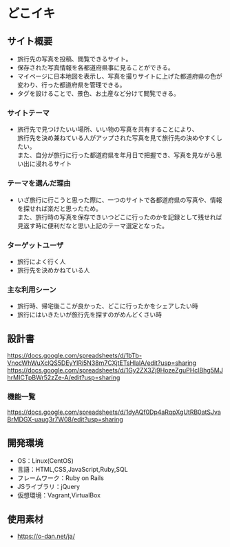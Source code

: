 # どこイキ

## サイト概要
- 旅行先の写真を投稿、閲覧できるサイト。
- 保存された写真情報を各都道府県事に見ることができる。
- マイページに日本地図を表示し、写真を撮りサイトに上げた都道府県の色が変わり、行った都道府県を管理できる。
- タグを設けることで、景色、お土産など分けて閲覧できる。

### サイトテーマ
- 旅行先で見つけたいい場所、いい物の写真を共有することにより、<br>
旅行先を決め兼ねている人がアップされた写真を見て旅行先の決めやすくしたい。<br>
また、自分が旅行に行った都道府県を年月日で把握でき、写真を見ながら思い出に浸れるサイト

### テーマを選んだ理由
- いざ旅行に行こうと思った際に、一つのサイトで各都道府県の写真や、情報を探せれば楽だと思ったため。<br>
また、旅行時の写真を保存できいつどこに行ったのかを記録として残せれば見返す時に便利だなと思い上記のテーマ選定となった。

### ターゲットユーザ
- 旅行によく行く人
- 旅行先を決めかねている人

### 主な利用シーン
- 旅行時、帰宅後ここが良かった、どこに行ったかをシェアしたい時
- 旅行にはいきたいが旅行先を探すのがめんどくさい時

## 設計書
https://docs.google.com/spreadsheets/d/1bTb-VnocWhWuXclQS5DEyYlRi5N38m7CXjtETsHlalA/edit?usp=sharing
https://docs.google.com/spreadsheets/d/1Gy2ZX3Zj9HozeZguPHclBhg5MJhrMICTpBWr52zZe-A/edit?usp=sharing

### 機能一覧
https://docs.google.com/spreadsheets/d/1dyAQf0Dp4aRqpXgUtRB0atSJvaBrMDGX-uaug3r7W08/edit?usp=sharing

## 開発環境
- OS：Linux(CentOS)
- 言語：HTML,CSS,JavaScript,Ruby,SQL
- フレームワーク：Ruby on Rails
- JSライブラリ：jQuery
- 仮想環境：Vagrant,VirtualBox

## 使用素材
- https://o-dan.net/ja/